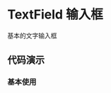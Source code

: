 # TextField 输入框

基本的文字输入框


## 代码演示


### 基本使用

<code src="../../packages/wonder-ui/src/TextField/demo/demo1.tsx"></code>
